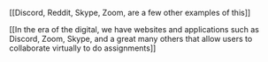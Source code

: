 [[Discord, Reddit, Skype, Zoom, are a few other examples of this]]

[[In the era of the digital, we have websites and applications such as Discord, Zoom, Skype, and a great many others that allow users to collaborate virtually to do assignments]]

